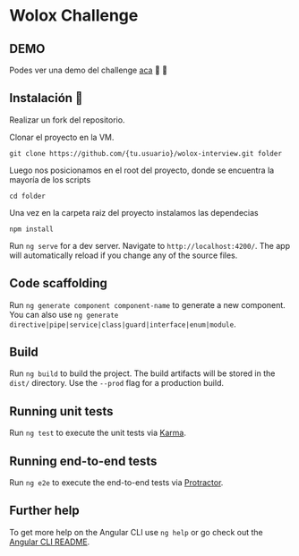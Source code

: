 # Wolox Challenge

## DEMO

Podes ver una demo del challenge [aca](https://joaquinmiguens.github.io/wolox-interview/) :rocket: :raised_hands:

## Instalación 🔧

Realizar un fork del repositorio.

Clonar el proyecto en la VM.

```git clone https://github.com/{tu.usuario}/wolox-interview.git folder ```

Luego nos posicionamos en el root del proyecto, donde se encuentra la mayoría de los scripts

```cd folder```

Una vez en la carpeta raiz del proyecto instalamos las dependecias

```npm install```

Run `ng serve` for a dev server. Navigate to `http://localhost:4200/`. The app will automatically reload if you change any of the source files.

## Code scaffolding

Run `ng generate component component-name` to generate a new component. You can also use `ng generate directive|pipe|service|class|guard|interface|enum|module`.

## Build

Run `ng build` to build the project. The build artifacts will be stored in the `dist/` directory. Use the `--prod` flag for a production build.

## Running unit tests

Run `ng test` to execute the unit tests via [Karma](https://karma-runner.github.io).

## Running end-to-end tests

Run `ng e2e` to execute the end-to-end tests via [Protractor](http://www.protractortest.org/).

## Further help

To get more help on the Angular CLI use `ng help` or go check out the [Angular CLI README](https://github.com/angular/angular-cli/blob/master/README.md).
